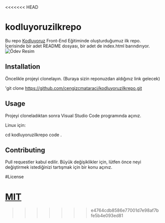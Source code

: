 <<<<<<< HEAD

# kodluyoruzilkrepo

Bu repo [Kodluyoruz](https://www.kodluyoruz.org/) Front-End Eğitiminde oluşturduğumuz ilk repo. İçerisinde bir adet README dosyası, bir adet de index.html barındırıyor.
![Ödev Resim](C:\Users\anony\Desktop\dev\patikadev\kodluyoruzilkrepo/ödev.png)

## Installation

Öncelikle projeyi clonelayın. (Buraya sizin reponuzdan aldığınız link gelecek)

'git clone https://github.com/cengizcmataraci/kodluyoruzilkrepo.git

## Usage

Projeyi cloneladıktan sonra Visual Studio Code programında açınız.

Linux için:

cd kodluyoruzilkrepo
code .

## Contributing

Pull requestler kabul edilir. Büyük değişiklikler için, lütfen önce neyi değiştirmek istediğinizi tartışmak için bir konu açınız.

#License

# [MIT](https://choosealicense.com/licenses/mit/)

> > > > > > > e4764cdb8586e77001d7e98af7bfe5b4e093ed81
